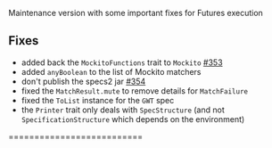 Maintenance version with some important fixes for Futures execution

## Fixes

 * added back the `MockitoFunctions` trait to `Mockito` [#353](https://github.com/etorreborre/specs2/issues/353)
 * added `anyBoolean` to the list of Mockito matchers
 * don't publish the specs2 jar [#354](https://github.com/etorreborre/specs2/issues/354)
 * fixed the `MatchResult.mute` to remove details for `MatchFailure`
 * fixed the `ToList` instance for the `GWT` spec
 * the `Printer` trait only deals with `SpecStructure` (and not `SpecificationStructure` which depends on the environment)

==========================

